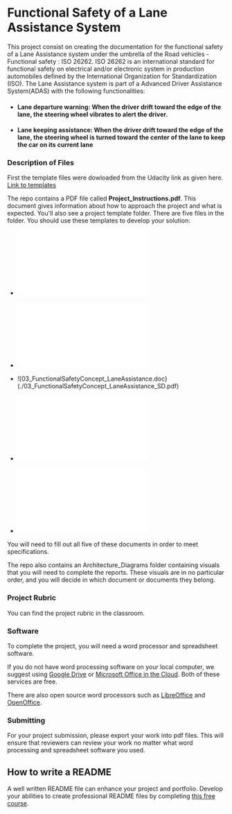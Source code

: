 # Functional Safety of a Lane Assistance System



This project consist on creating the documentation for the functional safety of a Lane Assistance system under the umbrella of the Road vehicles - Functional safety : ISO 26262. ISO 26262 is an international standard for functional safety on electrical and/or electronic system in production automobiles defined by the International Organization for Standardization (ISO). The Lane Assistance system is part of a Advanced Driver Assistance System(ADAS) with the following functionalities:

- #### Lane departure warning: When the driver drift toward the edge of the lane, the steering wheel vibrates to alert the driver.
- #### Lane keeping assistance: When the driver drift toward the edge of the lane, the steering wheel is turned toward the center of the        lane to keep the car on its current lane


### Description of  Files

First the template files were dowloaded from the Udacity link as given here.  [Link to templates](https://github.com/udacity/CarND-Functional-Safety-Project)


The repo contains a PDF file called **Project_Instructions.pdf**. This document gives information about how to approach the project and what is expected. You'll also see a project template folder. There are five files in the folder. You should use these templates to develop your solution:


* ![01_SafetyPlan_LaneAssistance.doc](./01_SafetyPlan_LaneAssistance_SD.pdf)

* ![02_HazardAnalysisAndRiskAssessment.xlsx](./02_HazardAnalysisAndRiskAssessment_SD.pdf)

* ![03_FunctionalSafetyConcept_LaneAssistance.doc}(./03_FunctionalSafetyConcept_LaneAssistance_SD.pdf)

* ![04_TechnicalSafetyConcept_LaneAssistance.doc](./04_TechnicalSafetyConcept_LaneAssistance_SD.pdf)

* ![05_SoftwareRequirementsAndArchitecture_LaneAssistance.doc](./05_SoftwareRequirementsAndArchitecture_LaneAssistance_SD.pdf)

You will need to fill out all five of these documents in order to meet specifications.  

The repo also contains an Architecture_Diagrams folder containing visuals that you will need to complete the reports. These visuals are in no particular order, and you will decide in which document or documents they belong. 


### Project Rubric
You can find the project rubric in the classroom. 


### Software

To complete the project, you will need a word processor and spreadsheet software.

If you do not have word processing software on your local computer, we suggest using [Google Drive](https://drive.google.com) or [Microsoft Office in the Cloud](https://www.office.com/). Both of these services are free. 

There are also open source word processors such as [LibreOffice](https://www.libreoffice.org/]) and [OpenOffice](https://www.openoffice.org).


### Submitting
For your project submission, please export your work into pdf files. This will ensure that reviewers can review your work no matter what word processing and spreadsheet software you used.

## How to write a README
A well written README file can enhance your project and portfolio.  Develop your abilities to create professional README files by completing [this free course](https://www.udacity.com/course/writing-readmes--ud777).

